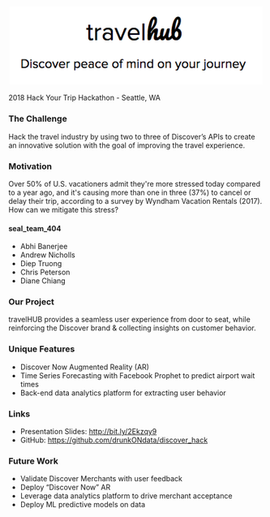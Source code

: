 <p align="center">
<img src="travel_hub.png" width=500>
  
2018 Hack Your Trip Hackathon - Seattle, WA

### The Challenge
Hack the travel industry by using two to three of Discover’s APIs to create an innovative solution with the goal of improving the travel experience.

### Motivation
Over 50% of U.S. vacationers admit they're more stressed today compared to a year ago, and it's causing more than one in three (37%) to cancel or delay their trip, according to a survey by Wyndham Vacation Rentals (2017). How can we mitigate this stress?

#### seal_team_404
* Abhi Banerjee
* Andrew Nicholls
* Diep Truong
* Chris Peterson
* Diane Chiang

### Our Project
travelHUB provides a seamless user experience from door to seat, while reinforcing the Discover brand & collecting insights on customer behavior.

### Unique Features
* Discover Now Augmented Reality (AR)
* Time Series Forecasting with Facebook Prophet to predict airport wait times
* Back-end data analytics platform for extracting user behavior

### Links
- Presentation Slides: http://bit.ly/2Ekzqy9
- GitHub: https://github.com/drunkONdata/discover_hack

### Future Work
* Validate Discover Merchants with user feedback
* Deploy “Discover Now” AR 
* Leverage data analytics platform to drive merchant acceptance
* Deploy ML predictive models on data
